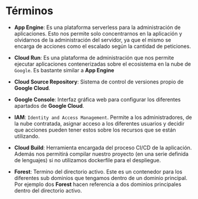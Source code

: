 # Términos

- **App Engine**: Es una plataforma serverless para la administración de aplicaciones. Esto nos permite solo concentrarnos en la aplicación y olvidarnos de la administración del servidor, ya que el mismo se encarga de acciones como el escalado según la cantidad de peticiones.

- **Cloud Run**: Es una plataforma de administración que nos permite ejecutar aplicaciones contenerizadas sobre el ecosistema en la nube de `Google`. Es bastante similar a **App Engine**

- **Cloud Source Repository**: Sistema de control de versiones propio de **Google Cloud**.

- **Google Console**: Interfaz gráfica web para configurar los diferentes apartados de **Google Cloud**.

- **IAM**: `Identity and Access Management`. Permite a los administradores, de la nube contratada, asignar acceso a los diferentes usuarios y decidir que acciones pueden tener estos sobre los recursos que se están utilizando. 

- **Cloud Build**: Herramienta encargada del proceso CI/CD de la aplicación. Además nos permitirá compilar nuestro proyecto (en una serie definida de lenguajes) si no utilizamos dockerfile para el despliegue.

- **Forest**: Termino del directorio activo. Este es un contenedor para los diferentes sub dominios que tengamos dentro de un dominio principal. Por ejemplo dos **Forest** hacen referencia a dos dominios principales dentro del directorio activo.